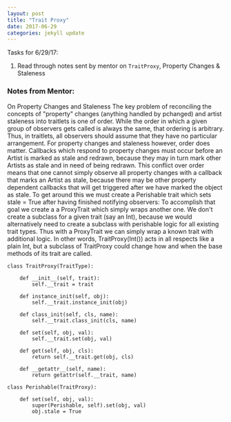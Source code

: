 ```yaml
---
layout: post
title: "Trait Proxy"
date: 2017-06-29
categories: jekyll update
---
```


Tasks for 6/29/17:
1. Read through notes sent by mentor on `TraitProxy`, Property Changes & Staleness

### Notes from Mentor:
On Property Changes and Staleness
The key problem of reconciling the concepts of "property" changes (anything handled by pchanged) and artist staleness into traitlets is one of order. While the order in which a given group of observers gets called is always the same, that ordering is arbitrary. Thus, in traitlets, all observers should assume that they have no particular arrangement.
For property changes and staleness however, order does matter. Callbacks which respond to property changes must occur before an Artist is marked as stale and redrawn, because they may in turn mark other Artists as stale and in need of being redrawn.
This conflict over order means that one cannot simply observe all property changes with a callback that marks an Artist as stale, because there may be other property dependent callbacks that will get triggered after we have marked the object as stale. To get around this we must create a Perishable trait which sets stale = True after having finished notifying observers:
To accomplish that goal we create a a ProxyTrait which simply wraps another one. We don't create a subclass for a given trait (say an Int), because we would alternatively need to create a subclass with perishable logic for all existing trait types. Thus with a ProxyTrait we can simply wrap a known trait with additional logic. In other words, TraitProxy(Int()) acts in all respects like a plain Int, but a subclass of TraitProxy could change how and when the base methods of its trait are called.


~~~
class TraitProxy(TraitType):

    def __init__(self, trait):
        self.__trait = trait

    def instance_init(self, obj):
        self.__trait.instance_init(obj)

    def class_init(self, cls, name):
        self.__trait.class_init(cls, name)

    def set(self, obj, val):
        self.__trait.set(obj, val)

    def get(self, obj, cls):
        return self.__trait.get(obj, cls)

    def __getattr__(self, name):
        return getattr(self.__trait, name)
~~~


~~~
class Perishable(TraitProxy):

    def set(self, obj, val):
        super(Perishable, self).set(obj, val)
        obj.stale = True
~~~
